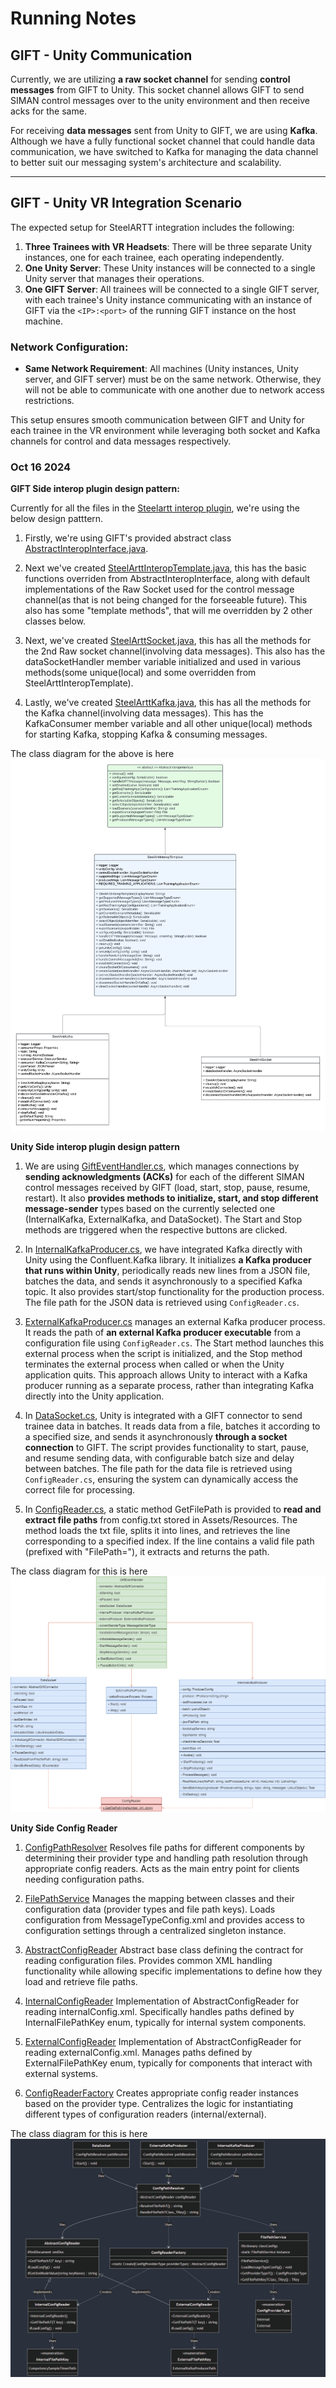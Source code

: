 # Running Notes

## GIFT - Unity Communication

Currently, we are utilizing **a raw socket channel** for sending **control messages** from GIFT to Unity. This socket channel allows GIFT to send SIMAN control messages over to the unity environment and then receive acks for the same.

For receiving **data messages** sent from Unity to GIFT, we are using **Kafka**. Although we have a fully functional socket channel that could handle data communication, we have switched to Kafka for managing the data channel to better suit our messaging system's architecture and scalability.

---

## GIFT - Unity VR Integration Scenario

The expected setup for SteelARTT integration includes the following:

1. **Three Trainees with VR Headsets**: There will be three separate Unity instances, one for each trainee, each operating independently.
2. **One Unity Server**: These Unity instances will be connected to a single Unity server that manages their operations.
3. **One GIFT Server**: All trainees will be connected to a single GIFT server, with each trainee's Unity instance communicating with an instance of GIFT via the `<IP>:<port>` of the running GIFT instance on the host machine.

### Network Configuration:
- **Same Network Requirement**: All machines (Unity instances, Unity server, and GIFT server) must be on the same network. Otherwise, they will not be able to communicate with one another due to network access restrictions.

This setup ensures smooth communication between GIFT and Unity for each trainee in the VR environment while leveraging both socket and Kafka channels for control and data messages respectively.


### Oct 16 2024

**GIFT Side interop plugin design pattern:**

Currently for all the files in the [Steelartt interop plugin](https://github.com/kgary/GIFT-SVN/tree/better-build/GIFT/src/edu/asu/selab/steelartt/gateway/interop/Steelartt), we're using the below design patttern.

1) Firstly, we're using GIFT's provided abstract class [AbstractInteropInterface.java](https://github.com/kgary/GIFT-SVN/blob/better-build/GIFT/src/mil/arl/gift/gateway/interop/AbstractInteropInterface.java).

2) Next we've created [SteelArttInteropTemplate.java](https://github.com/kgary/GIFT-SVN/blob/better-build/GIFT/src/edu/asu/selab/steelartt/gateway/interop/Steelartt/SteelArttInteropTemplate.java), this has the basic functions overriden from AbstractInteropInterface, along with default implementations of the Raw Socket used for the control message channel(as that is not being changed for the forseeable future). This also has some  "template methods", that will me overridden by 2 other classes below.

3) Next, we've created [SteelArttSocket.java](https://github.com/kgary/GIFT-SVN/blob/better-build/GIFT/src/edu/asu/selab/steelartt/gateway/interop/Steelartt/SteelArttSocket.java), this has all the methods for the 2nd Raw socket channel(involving data messages). This also has the dataSocketHandler member variable initialized and used in various methods(some unique(local) and some overridden from SteelArttInteropTemplate).

4) Lastly, we've created [SteelArttKafka.java](https://github.com/kgary/GIFT-SVN/blob/better-build/GIFT/src/edu/asu/selab/steelartt/gateway/interop/Steelartt/SteelArttKafka.java), this has all the methods for the Kafka channel(involving data messages). This has the KafkaConsumer member variable and all other unique(local) methods for starting Kafka, stopping Kafka & consuming messages.

The class diagram for the above is here ![GIFT Interop Plugin Class Diagram](GIFT_Steelartt_Class_Diagram.png "Class Diagram")


**Unity Side interop plugin design pattern**

1) We are using [GiftEventHandler.cs](https://github.com/kgary/steel-artt-unity-team-se/blob/unity-with-kafka-producer/unity-template/Assets/GiftEventHandler.cs), which manages connections by **sending acknowledgments (ACKs)** for each of the different SIMAN control messages received by GIFT (load, start, stop, pause, resume, restart). It also **provides methods to initialize, start, and stop different message-sender** types based on the currently selected one (InternalKafka, ExternalKafka, and DataSocket). The Start and Stop methods are triggered when the respective buttons are clicked.

2) In [InternalKafkaProducer.cs](https://github.com/kgary/steel-artt-unity-team-se/blob/unity-with-kafka-producer/unity-template/Assets/DataMessageHandler/InternalKafkaProducer.cs), we have integrated Kafka directly with Unity using the Confluent.Kafka library. It initializes **a Kafka producer that runs within Unity**, periodically reads new lines from a JSON file, batches the data, and sends it asynchronously to a specified Kafka topic. It also provides start/stop functionality for the production process. The file path for the JSON data is retrieved using `ConfigReader.cs`.

3) [ExternalKafkaProducer.cs](https://github.com/kgary/steel-artt-unity-team-se/blob/unity-with-kafka-producer/unity-template/Assets/DataMessageHandler/ExternalKafkaProducer.cs) manages an external Kafka producer process. It reads the path of **an external Kafka producer executable** from a configuration file using `ConfigReader.cs`. The Start method launches this external process when the script is initialized, and the Stop method terminates the external process when called or when the Unity application quits. This approach allows Unity to interact with a Kafka producer running as a separate process, rather than integrating Kafka directly into the Unity application.

4) In [DataSocket.cs](https://github.com/kgary/steel-artt-unity-team-se/blob/unity-with-kafka-producer/unity-template/Assets/DataMessageHandler/DataSocket.cs), Unity is integrated with a GIFT connector to send trainee data in batches. It reads data from a file, batches it according to a specified size, and sends it asynchronously **through a socket connection** to GIFT. The script provides functionality to start, pause, and resume sending data, with configurable batch size and delay between batches. The file path for the data file is retrieved using `ConfigReader.cs`, ensuring the system can dynamically access the correct file for processing.

5) In [ConfigReader.cs](https://github.com/kgary/steel-artt-unity-team-se/blob/unity-with-kafka-producer/unity-template/Assets/DataMessageHandler/ConfigReader.cs), a static method GetFilePath is provided to **read and extract file paths** from config.txt stored in Assets/Resources. The method loads the txt file, splits it into lines, and retrieves the line corresponding to a specified index. If the line contains a valid file path (prefixed with "FilePath="), it extracts and returns the path.

The class diagram for this is here ![Unity Interop Plugin Class Diagram](Unity_Steelartt_Class_Diagram.png "Class Diagram")


**Unity Side Config Reader**

1) [ConfigPathResolver](https://github.com/kgary/steel-artt-unity-team-se/blob/unity-with-kafka-producer/unity-template/Assets/Config/ConfigPathResolver.cs)
Resolves file paths for different components by determining their provider type and handling path resolution through appropriate config readers. Acts as the main entry point for clients needing configuration paths.

2) [FilePathService](https://github.com/kgary/steel-artt-unity-team-se/blob/unity-with-kafka-producer/unity-template/Assets/Config/FilePathService.cs)
Manages the mapping between classes and their configuration data (provider types and file path keys). Loads configuration from MessageTypeConfig.xml and provides access to configuration settings through a centralized singleton instance.

3) [AbstractConfigReader](https://github.com/kgary/steel-artt-unity-team-se/blob/unity-with-kafka-producer/unity-template/Assets/Config/AbstractConfigReader.cs)
Abstract base class defining the contract for reading configuration files. Provides common XML handling functionality while allowing specific implementations to define how they load and retrieve file paths.

4) [InternalConfigReader](https://github.com/kgary/steel-artt-unity-team-se/blob/unity-with-kafka-producer/unity-template/Assets/Config/InternalConfigReader.cs)
Implementation of AbstractConfigReader for reading internalConfig.xml. Specifically handles paths defined by InternalFilePathKey enum, typically for internal system components.

5) [ExternalConfigReader](https://github.com/kgary/steel-artt-unity-team-se/blob/unity-with-kafka-producer/unity-template/Assets/Config/ExternalConfigReader.cs)
Implementation of AbstractConfigReader for reading externalConfig.xml. Manages paths defined by ExternalFilePathKey enum, typically for components that interact with external systems.

6) [ConfigReaderFactory](https://github.com/kgary/steel-artt-unity-team-se/blob/unity-with-kafka-producer/unity-template/Assets/Config/ConfigReaderFactory.cs)
Creates appropriate config reader instances based on the provider type. Centralizes the logic for instantiating different types of configuration readers (internal/external).

The class diagram for this is here ![ConfigReader Class Diagram](Unity_ConfigReader.png "Class Diagram")